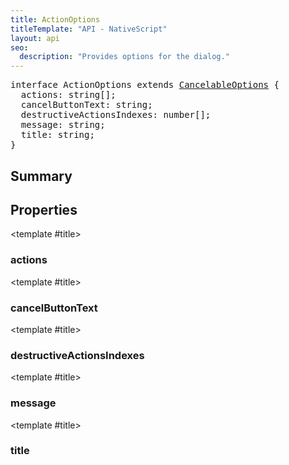 ```yaml
---
title: ActionOptions
titleTemplate: "API - NativeScript"
layout: api
seo:
  description: "Provides options for the dialog."
---
```


<!-- This page is auto generated, do not edit manually. -->
<!-- Run "yarn generate:api-docs" to regenerate -->

<script setup lang="ts">
  import { provide } from "vue";
  import API_DATA from "./ActionOptions.data.json";
  
  provide('API_DATA', API_DATA);
</script>

<APIRefHierarchy v-once />

<pre class="[&_a]:text-green-400">interface ActionOptions extends <a href="/api/interface/CancelableOptions">CancelableOptions</a> {
  actions: string[];
  cancelButtonText: string;
  destructiveActionsIndexes: number[];
  message: string;
  title: string;
}</pre>

<APIRefComment commentBase64="eyJibG9ja1RhZ3MiOltdLCJtb2RpZmllclRhZ3MiOnt9LCJzdW1tYXJ5IjpbeyJraW5kIjoidGV4dCIsInRleHQiOiJQcm92aWRlcyBvcHRpb25zIGZvciB0aGUgZGlhbG9nLiJ9XX0=" v-once />

## <Heading ignore>Summary</Heading>

<APIRefSummary v-once />

## Properties

<div class="isOptional">

<APIRef for="10154" v-once>

<template #title>

### actions

</template>

</APIRef>

</div>

<div class="isOptional">

<APIRef for="10153" v-once>

<template #title>

### cancelButtonText

</template>

</APIRef>

</div>

<div class="isOptional">

<APIRef for="10155" v-once>

<template #title>

### destructiveActionsIndexes

</template>

</APIRef>

</div>

<div class="isOptional">

<APIRef for="10152" v-once>

<template #title>

### message

</template>

</APIRef>

</div>

<div class="isOptional">

<APIRef for="10151" v-once>

<template #title>

### title

</template>

</APIRef>

</div>
